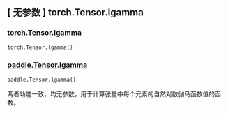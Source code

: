 ## [ 无参数 ] torch.Tensor.lgamma

### [torch.Tensor.lgamma](https://pytorch.org/docs/stable/generated/torch.lgamma.html#torch.lgamma)

```python
torch.Tensor.lgamma()
```

### [paddle.Tensor.lgamma](https://www.paddlepaddle.org.cn/documentation/docs/zh/api/paddle/lgamma_cn.html)

```python
paddle.Tensor.lgamma()
```



两者功能一致，均无参数，用于计算张量中每个元素的自然对数伽马函数值的函数。
